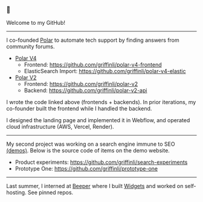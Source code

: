 ### 👋

Welcome to my GitHub!

---

I co-founded [Polar](https://www.polar.cx) to automate tech support by finding answers from community forums. 
- [Polar V4](https://new.polar.cx)
  - Frontend: https://github.com/griffinli/polar-v4-frontend
  - ElasticSearch Import: https://github.com/griffinli/polar-v4-elastic
- [Polar V2](https://demo.polar.cx)
  - Frontend: https://github.com/griffinli/polar-v2
  - Backend: https://github.com/griffinli/polar-v2-api

I wrote the code linked above (frontends + backends). In prior iterations, my co-founder built the frontend while I handled the backend. 

I designed the landing page and implemented it in Webflow, and operated cloud infrastructure (AWS, Vercel, Render).

---

My second project was working on a search engine immune to SEO [(demos)](https://demo.nternet.xyz). Below is the source code of items on the demo website.
- Product experiments: https://github.com/griffinli/search-experiments
- Prototype One: https://github.com/griffinli/prototype-one

---

Last summer, I interned at [Beeper](https://github.com/beeper) where I built [Widgets](https://blog.beeper.com/p/build-widgets-with-beeper) and worked on self-hosting. See pinned repos.